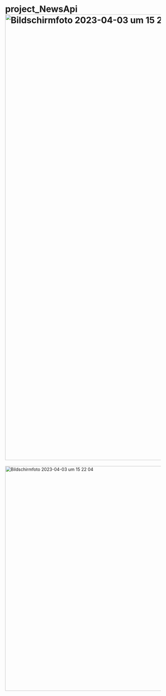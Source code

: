 # project_NewsApi<img width="1440" alt="Bildschirm­foto 2023-04-03 um 15 22 13" src="https://user-images.githubusercontent.com/123948041/229522576-5f6de349-83d9-4664-8df4-fa92032639f0.png">
<img width="726" alt="Bildschirm­foto 2023-04-03 um 15 22 04" src="https://user-images.githubusercontent.com/123948041/229522634-f14c38d9-b541-4e4d-830b-181fcddbb060.png">
